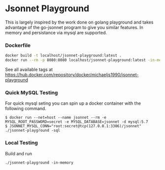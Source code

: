 Jsonnet Playground
==================

This is largely inspired by the work done on golang playground 
and takes advantage of the go-jsonnet program to give you
similar features. In memory and persistance via mysql are
supported.

### Dockerfile

```sh
docker build -t localhost/jsonnet-playground:latest .
docker run --rm -p 8080:8080 localhost/jsonnet-playground:latest -in-memory
```

See all available tags at https://hub.docker.com/repository/docker/michaeljs1990/jsonnet-playground


### Quick MySQL Testing

For quick mysql seting you can spin up a docker container with the
following command.

```
$ docker run --net=host --name jsonnet --rm -e MYSQL_ROOT_PASSWORD=secret -e MYSQL_DATABASE=jsonnet -d mysql:5.7
$ JSONNET_MYSQL_CONN="root:secret@tcp(127.0.0.1:3306)/jsonnet" ./jsonnet-playground -sql
```

### Local Testing

Build and run

```
./jsonnet-playground -in-memory
```
